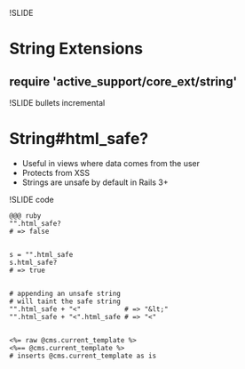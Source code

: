 !SLIDE
# String Extensions
## require 'active_support/core\_ext/string'

!SLIDE bullets incremental
# String#html_safe?

* Useful in views where data comes from the user
* Protects from XSS
* Strings are unsafe by default in Rails 3+

!SLIDE code

    @@@ ruby
    "".html_safe? 
    # => false
    
    
    s = "".html_safe
    s.html_safe?
    # => true
    
    
    # appending an unsafe string 
    # will taint the safe string
    "".html_safe + "<"           # => "&lt;"
    "".html_safe + "<".html_safe # => "<"


    <%= raw @cms.current_template %>
    <%== @cms.current_template %>
    # inserts @cms.current_template as is
